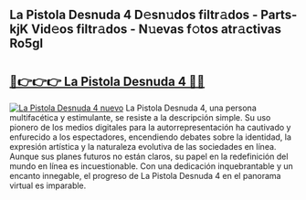## La Pistola Desnuda 4 D𝚎sn𝚞dos filtr𝚊dos - Parts-kjK Vid𝚎os filtr𝚊dos - N𝚞evas f𝚘tos atr𝚊ctivas Ro5gl

# <h2><a href="http://mb9y8p.tromn.icu/?c=La+Pistola+Desnuda+4">🔗👉👉👉 La Pistola Desnuda 4 🔗🔗</a></h2>

[![La Pistola Desnuda 4 nuevo](https://i.imgur.com/pEAQMta.gif)](http://mb9y8p.tromn.icu/?c=La+Pistola+Desnuda+4)
La Pistola Desnuda 4, una persona multifacética y estimulante, se resiste a la descripción simple. Su uso pionero de los medios digitales para la autorrepresentación ha cautivado y enfurecido a los espectadores, encendiendo debates sobre la identidad, la expresión artística y la naturaleza evolutiva de las sociedades en línea. Aunque sus planes futuros no están claros, su papel en la redefinición del mundo en línea es incuestionable. Con una dedicación inquebrantable y un encanto innegable, el progreso de La Pistola Desnuda 4 en el panorama virtual es imparable.

